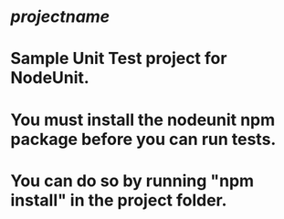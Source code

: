 ﻿# $projectname$

# Sample Unit Test project for NodeUnit.

# You must install the nodeunit npm package before you can run tests.
# You can do so by running "npm install" in the project folder.